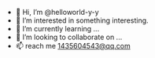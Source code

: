 - 👋 Hi, I’m @helloworld-y-y
- 👀 I’m interested in something interesting.
- 🌱 I’m currently learning ...
- 💞️ I’m looking to collaborate on ...
- 📫  reach me 1435604543@qq.com

<!---
helloworld-y-y/helloworld-y-y is a ✨ special ✨ repository because its `README.md` (this file) appears on your GitHub profile.
You can click the Preview link to take a look at your changes.
--->
